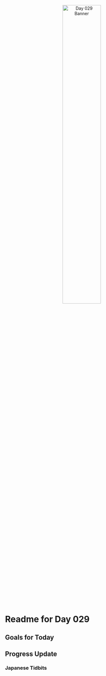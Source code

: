<div align="center">
 <img src="../../Images/image_029.jpg" alt="Day 029 Banner" width="50%">
</div>

# Readme for Day 029

## Goals for Today

## Progress Update

### Japanese Tidbits

